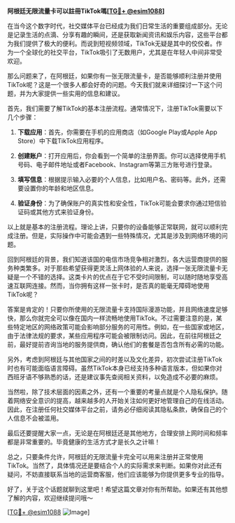 **阿根廷无限流量卡可以註冊TikTok嗎[[TG💪+ @esim1088](https://t.me/s/esim1088)]**

在当今这个数字时代，社交媒体平台已经成为我们日常生活的重要组成部分。无论是记录生活的点滴、分享有趣的瞬间，还是获取新闻资讯和娱乐内容，这些平台都为我们提供了极大的便利。而说到短视频领域，TikTok无疑是其中的佼佼者。作为一个全球化的社交平台，TikTok吸引了无数用户，尤其是在年轻人中间非常受欢迎。

那么问题来了，在阿根廷，如果你有一张无限流量卡，是否能够顺利注册并使用TikTok呢？这是一个很多人都会好奇的问题。今天我们就来详细探讨一下这个问题，并为大家提供一些实用的信息和建议。

首先，我们需要了解TikTok的基本注册流程。通常情况下，注册TikTok需要以下几个步骤：

1. **下载应用**：首先，你需要在手机的应用商店（如Google Play或Apple App Store）中下载TikTok应用程序。
   
2. **创建账户**：打开应用后，你会看到一个简单的注册界面。你可以选择使用手机号码、电子邮件地址或者Facebook、Instagram等第三方账号进行登录。

3. **填写信息**：根据提示输入必要的个人信息，比如用户名、密码等。此外，还需要设置你的年龄和地区信息。

4. **验证身份**：为了确保账户的真实性和安全性，TikTok可能会要求你通过短信验证码或其他方式来验证身份。

以上就是基本的注册流程。理论上讲，只要你的设备能够正常联网，就可以顺利完成注册。但是，实际操作中可能会遇到一些特殊情况，尤其是涉及到网络环境的问题。

回到阿根廷的背景，我们知道该国的电信市场竞争相对激烈，各大运营商提供的服务种类繁多。对于那些希望获得更灵活上网体验的人来说，选择一张无限流量卡无疑是一个不错的选择。这类卡片的优点在于它不受时间限制，可以随时随地享受高速互联网连接。然而，当你拥有这样一张卡时，是否真的能毫无障碍地使用TikTok呢？

答案是肯定的！只要你所使用的无限流量卡支持国际漫游功能，并且网络速度足够快，那么你就完全可以像在国内一样流畅地使用TikTok。不过需要注意的是，某些特定地区的网络政策可能会影响部分服务的可用性。例如，在一些国家或地区，由于法律法规的要求，某些应用程序可能会被限制访问。因此，在前往阿根廷之前，最好提前咨询当地的服务提供商，确认他们的套餐是否包含所有必需的功能。

另外，考虑到阿根廷与其他国家之间的时差以及文化差异，初次尝试注册TikTok时也有可能面临语言障碍。虽然TikTok本身已经支持多种语言版本，但如果你对西班牙语不够熟悉的话，还是建议事先查阅相关资料，以免造成不必要的麻烦。

当然啦，除了技术层面的因素之外，还有一个重要的考量点就是个人隐私保护。随着网络安全意识的提高，越来越多的人开始关注如何更好地管理自己的在线活动。因此，在注册任何社交媒体平台之前，请务必仔细阅读其隐私条款，确保自己的个人信息不会被滥用。

最后还要提醒大家一点，无论是在阿根廷还是其他地方，合理安排上网时间和频率都是非常重要的。毕竟健康的生活方式才是长久之计嘛！

总之，只要条件允许，阿根廷的无限流量卡完全可以用来注册并正常使用TikTok。当然了，具体情况还是要结合个人的实际需求来判断。如果你对此还有疑问，不妨直接联系当地的运营商客服，他们应该能够为你提供更多专业的指导。

好了，关于这个话题就聊到这里吧！希望这篇文章对你有所帮助。如果还有其他想了解的内容，欢迎继续提问哦～ 

[[TG💪+ @esim1088](https://t.me/s/esim1088) ![Image](https://i.postimg.cc/4NQfJmqS/Snipaste-2025-05-13-00-14-12.png)]